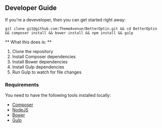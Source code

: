 ## Developer Guide

If you're a deveveloper, then you can get started right away:

```
git clone git@github.com:ThemeAvenue/BetterOptin.git && cd BetterOptin && composer install && bower install && npm install && gulp
```

** What this does is: **

1. Clone the repository
2. Install Composer dependencies
3. Install Bower dependencies
3. Install Gulp dependencies
4. Run Gulp to watch for file changes

### Requirements

You need to have the following tools installed locally:

* [Composer](https://getcomposer.org/)
* [NodeJS](http://nodejs.org/)
* [Bower](http://bower.io/)
* [Gulp](http://gulpjs.com/)